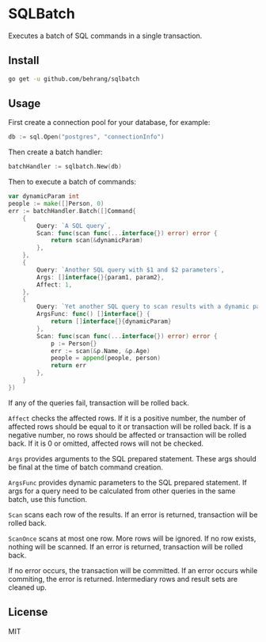 # SQLBatch

Executes a batch of SQL commands in a single transaction.

## Install

```bash
go get -u github.com/behrang/sqlbatch
```

## Usage

First create a connection pool for your database, for example:

```go
db := sql.Open("postgres", "connectionInfo")
```

Then create a batch handler:

```go
batchHandler := sqlbatch.New(db)
```

Then to execute a batch of commands:

```go
var dynamicParam int
people := make([]Person, 0)
err := batchHandler.Batch([]Command{
    {
        Query: `A SQL query`,
        Scan: func(scan func(...interface{}) error) error {
            return scan(&dynamicParam)
        },
    },
    {
        Query: `Another SQL query with $1 and $2 parameters`,
        Args: []interface{}{param1, param2},
        Affect: 1,
    },
    {
        Query: `Yet another SQL query to scan results with a dynamic param $1`,
        ArgsFunc: func() []interface{} {
            return []interface{}{dynamicParam}
        },
        Scan: func(scan func(...interface{}) error) error {
            p := Person{}
            err := scan(&p.Name, &p.Age)
            people = append(people, person)
            return err
        },
    }
})
```

If any of the queries fail, transaction will be rolled back.

`Affect` checks the affected rows. If it is a positive number, the number of affected rows should be equal to it or transaction will be rolled back. If is a negative number, no rows should be affected or transaction will be rolled back. If it is 0 or omitted, affected rows will not be checked.

`Args` provides arguments to the SQL prepared statement. These args should be final at the time of batch command creation.

`ArgsFunc` provides dynamic parameters to the SQL prepared statement. If args for a query need to be calculated from other queries in the same batch, use this function.

`Scan` scans each row of the results. If an error is returned, transaction will be rolled back.

`ScanOnce` scans at most one row. More rows will be ignored. If no row exists, nothing will be scanned. If an error is returned, transaction will be rolled back.

If no error occurs, the transaction will be committed. If an error occurs while commiting, the error is returned. Intermediary rows and result sets are cleaned up.

## License

MIT
